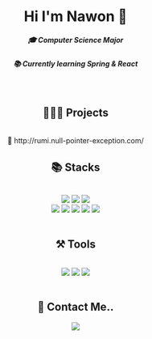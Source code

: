 <!--
**nawonnnnnn/nawonnnnnn** is a ✨ _special_ ✨ repository because its `README.md` (this file) appears on your GitHub profile.

Here are some ideas to get you started:

- 🔭 I’m currently working on ...
- 🌱 I’m currently learning ...
- 👯 I’m looking to collaborate on ...
- 🤔 I’m looking for help with ...
- 💬 Ask me about ...
- 📫 How to reach me: ...
- 😄 Pronouns: ...
- ⚡ Fun fact: ...
-->

<div align="center">
  <h1>Hi I'm Nawon 👋</h1>
</div>

<div align="center">
<h5>🎓 Computer Science Major</h5>
<h5>📚 Currently learning Spring & React</h5>
</div>
<br>

<div align="center">
  <h2>👩🏻‍💻 Projects </h2>
</div><br>

<div align="center">
  🔗 http://rumi.null-pointer-exception.com/
</div>

<div align="center"><h2>📚 Stacks</h2></div><br>

<div align="center"> 
<img src="https://img.shields.io/badge/java-007396?style=for-the-badge&logo=OpenJDK&logoColor=white"> 
<img src="https://img.shields.io/badge/springboot-6DB33F?style=for-the-badge&logo=springboot&logoColor=white">
 <img src="https://img.shields.io/badge/MariaDB-003545?style=for-the-badge&logo=MariaDB&logoColor=white"><br>
<img src="https://img.shields.io/badge/HTML5-E34F26?style=for-the-badge&logo=HTML5&logoColor=white">
<img src="https://img.shields.io/badge/CSS3-1572B6?style=for-the-badge&logo=CSS3&logoColor=white">
<img src="https://img.shields.io/badge/JavaScript-F7DF1E?style=for-the-badge&logo=JavaScript&logoColor=white">
<img src="https://img.shields.io/badge/Thymeleaf-005F0F?style=for-the-badge&logo=Thymeleaf&logoColor=white">
<img src="https://img.shields.io/badge/Bootstrap-7952B3?style=for-the-badge&logo=Bootstrap&logoColor=white">
</div><br>

<div align="center"><h2>⚒️ Tools </h2></div><br>

<div align=center>
<img src="https://img.shields.io/badge/Visual Studio Code-308BE3?style=for-the-badge&logo=&logoColor=white">
<img src="https://img.shields.io/badge/intellijidea-000000?style=for-the-badge&logo=intellijidea&logoColor=white">
<img src="https://img.shields.io/badge/github-181717?style=for-the-badge&logo=github&logoColor=white">
</div><br>

<div align="center"><h2>📮 Contact Me..</h2></div>

<div align="center">
 <a href="mailto:nw980202@gmail.com">
     <img src="https://img.shields.io/badge/Gmail-EA4335?style=for-the-badge&logo=Gmail&logoColor=white&link=mailto:">
 </a>
</div>

